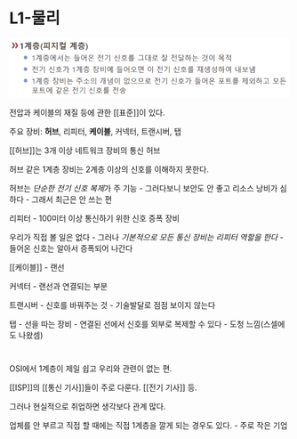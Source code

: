 # L1-물리

![](attachments/2022-09-14-17-22-57.png)


전압과 케이블의 재질 등에 관한 [[표준]]이 있다.  

주요 장비: **허브**, 리피터, **케이블**, 커넥터, 트랜시버, 탭 

[[허브]]는 3개 이상 네트워크 장비의 통신 허브 

허브 같은 1계층 장비는 2계층 이상의 신호를 이해하지 못한다.  

허브는 *단순한 전기 신호 복제*가 주 기능 - 그러다보니 보안도 안 좋고 리소스 낭비가 심하다 - 그래서 최근은 안 쓰는 편  

리피터 - 100미터 이상 통신하기 위한 신호 증폭 장비 

우리가 직접 볼 일은 없다 - 그러나 *기본적으로 모든 통신 장비는 리피터 역할을 한다* - 들어온 신호는 알아서 증폭되어 나간다 

[[케이블]] - 랜선 

커넥터 - 랜선과 연결되는 부분 

트랜시버 - 신호를 바꿔주는 것 - 기술발달로 점점 보이지 않는다 

탭 - 선을 따는 장비 - 연결된 선에서 신호를 외부로 복제할 수 있다 - 도청 느낌(스셀에도 나왔셈) 

# 

OSI에서 1계층이 제일 쉽고 우리와 관련이 없는 편. 

[[ISP]]의 [[통신 기사]]들이 주로 다룬다. [[전기 기사]] 등. 

그러나 현실적으로 취업하면 생각보다 관계 많다.  

업체를 안 부르고 직접 할 때에는 직접 1계층을 깔게 되는 경우도 있다. - 주로 작은 기업 